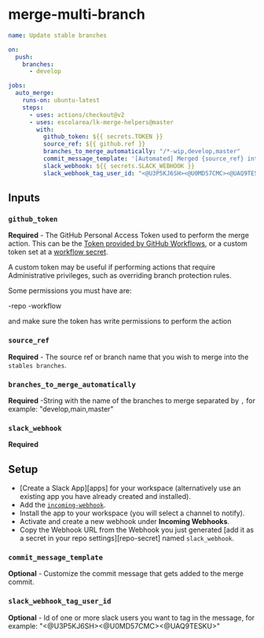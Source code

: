# merge-multi-branch


```yaml
name: Update stable branches

on:
  push:
    branches:
      - develop

jobs:
  auto_merge:
    runs-on: ubuntu-latest
    steps:
      - uses: actions/checkout@v2
      - uses: escolarea/lk-merge-helpers@master
        with:
          github_token: ${{ secrets.TOKEN }}
          source_ref: ${{ github.ref }}
          branches_to_merge_automatically: "/*-wip,develop,master"
          commit_message_template: '[Automated] Merged {source_ref} into target {target_branch}'
          slack_webhook: ${{ secrets.SLACK_WEBHOOK }}
          slack_webhook_tag_user_id: "<@U3P5KJ6SH><@U0MD57CMC><@UAQ9TESKU>"
```


## Inputs

### `github_token`
**Required** - The GitHub Personal Access Token used to perform the merge action. 
This can be the [Token provided by GitHub Workflows](https://docs.github.com/en/actions/configuring-and-managing-workflows/authenticating-with-the-github_token), 
or a custom token set at a [workflow secret](https://docs.github.com/en/actions/configuring-and-managing-workflows/creating-and-storing-encrypted-secrets).

A custom token may be useful if performing actions that require Administrative privileges, such as overriding 
branch protection rules.

Some permissions you must have are:

-repo
-workflow

and make sure the token has write permissions to perform the action

### `source_ref`
**Required** - The source ref or branch name that you wish to merge into the `stables branches`.

### `branches_to_merge_automatically`
**Required** -String with the name of the branches to merge separated by `,`
for example: "develop,main,master"

### `slack_webhook`
**Required** 
 ## Setup

* [Create a Slack App][apps] for your workspace (alternatively use an existing app you have already created and installed).
* Add the [`incoming-webhook`](https://api.slack.com/scopes/incoming-webhook).
* Install the app to your workspace (you will select a channel to notify).
* Activate and create a new webhook under **Incoming Webhooks**.
* Copy the Webhook URL from the Webhook you just generated [add it as a secret in your repo settings][repo-secret] named `slack_webhook`.

### `commit_message_template`
**Optional** - Customize the commit message that gets added to the merge commit.

### `slack_webhook_tag_user_id`
**Optional** - Id of one or more slack users you want to tag in the message, for example: "<@U3P5KJ6SH><@U0MD57CMC><@UAQ9TESKU>"